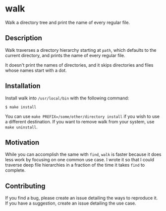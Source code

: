 # walk

Walk a directory tree and print the name of every regular file.

Description
-----------

Walk traverses a directory hierarchy starting at `path`, which
defaults to the current directory, and prints the name of every
regular file.

It doesn't print the names of directories, and it skips directories
and files whose names start with a dot.

Installation
------------

Install walk into `/usr/local/bin` with the following command:

```console
$ make install
```

You can use `make PREFIX=/some/other/directory install` if you wish
to use a different destination. If you want to remove walk from
your system, use `make uninstall`.

Motivation
----------

While you can accomplish the same with `find`, `walk` is faster
because it does less work by focusing on one common use case. I
wrote it so that I could traverse deep file hierarchies in a fraction
of the time it takes `find` to complete.

Contributing
------------

If you find a bug, please create an issue detailing the ways to
reproduce it. If you have a suggestion, create an issue detailing
the use case.
